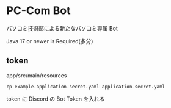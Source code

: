 # PC-Com Bot

パソコミ技術部による新たなパソコミ専属 Bot

Java 17 or newer is Required(多分)

## token

app/src/main/resources

```
cp example.application-secret.yaml application-secret.yaml
```

token に Discord の Bot Token を入れる
